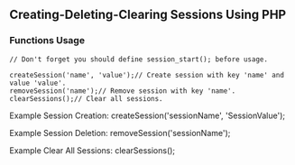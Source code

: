 
## Creating-Deleting-Clearing Sessions Using PHP

### Functions Usage

    // Don't forget you should define session_start(); before usage.

    createSession('name', 'value');// Create session with key 'name' and value 'value'.
    removeSession('name');// Remove session with key 'name'.
    clearSessions();// Clear all sessions.

Example Session Creation:
    createSession('sessionName', 'SessionValue');

Example Session Deletion:
    removeSession('sessionName');

Example Clear All Sessions:
    clearSessions();